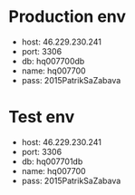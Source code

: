# Production env
- host: 46.229.230.241
- port: 3306
- db: hq007700db
- name: hq007700
- pass: 2015PatrikSaZabava

# Test env
- host: 46.229.230.241
- port: 3306
- db: hq007701db
- name: hq007700
- pass: 2015PatrikSaZabava
